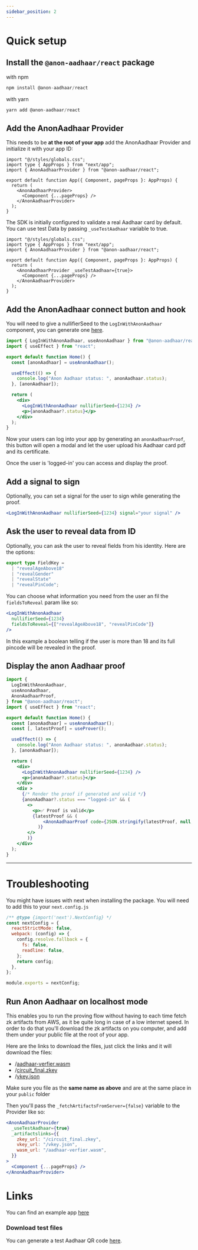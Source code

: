 ```yaml
---
sidebar_position: 2
---
```


# Quick setup

## Install the `@anon-aadhaar/react` package

with npm

```javascript
npm install @anon-aadhaar/react
```

with yarn

```javascript
yarn add @anon-aadhaar/react
```

## Add the AnonAadhaar Provider

This needs to be **at the root of your app** add the AnonAadhaar Provider and initialize it with your app ID:

```tsx
import "@/styles/globals.css";
import type { AppProps } from "next/app";
import { AnonAadhaarProvider } from "@anon-aadhaar/react";

export default function App({ Component, pageProps }: AppProps) {
  return (
    <AnonAadhaarProvider>
      <Component {...pageProps} />
    </AnonAadhaarProvider>
  );
}
```

The SDK is initially configured to validate a real Aadhaar card by default. You can use test Data by passing `_useTestAadhaar` variable to true.

```tsx
import "@/styles/globals.css";
import type { AppProps } from "next/app";
import { AnonAadhaarProvider } from "@anon-aadhaar/react";

export default function App({ Component, pageProps }: AppProps) {
  return (
    <AnonAadhaarProvider _useTestAadhaar={true}>
      <Component {...pageProps} />
    </AnonAadhaarProvider>
  );
}
```

## Add the AnonAadhaar connect button and hook

You will need to give a nullifierSeed to the `LogInWithAnonAadhaar` component, you can generate one [here](./generate-seed.mdx).

```jsx
import { LogInWithAnonAadhaar, useAnonAadhaar } from "@anon-aadhaar/react";
import { useEffect } from "react";

export default function Home() {
  const [anonAadhaar] = useAnonAadhaar();

  useEffect(() => {
    console.log("Anon Aadhaar status: ", anonAadhaar.status);
  }, [anonAadhaar]);

  return (
    <div>
      <LogInWithAnonAadhaar nullifierSeed={1234} />
      <p>{anonAadhaar?.status}</p>
    </div>
  );
}
```

Now your users can log into your app by generating an `anonAadhaarProof`, this button will open a modal and let the user upload his Aadhaar card pdf and its certificate.

Once the user is 'logged-in' you can access and display the proof.

## Add a signal to sign

Optionally, you can set a signal for the user to sign while generating the proof.

```jsx
<LogInWithAnonAadhaar nullifierSeed={1234} signal="your signal" />
```

## Ask the user to reveal data from ID

Optionally, you can ask the user to reveal fields from his identity. Here are the options:

```ts
export type FieldKey =
  | "revealAgeAbove18"
  | "revealGender"
  | "revealState"
  | "revealPinCode";
```

You can choose what information you need from the user an fil the `fieldsToReveal` param like so:

```jsx
<LogInWithAnonAadhaar
  nullifierSeed={1234}
  fieldsToReveal={["revealAgeAbove18", "revealPinCode"]}
/>
```

In this example a boolean telling if the user is more than 18 and its full pincode will be revealed in the proof.

## Display the anon Aadhaar proof

```jsx
import {
  LogInWithAnonAadhaar,
  useAnonAadhaar,
  AnonAadhaarProof,
} from "@anon-aadhaar/react";
import { useEffect } from "react";

export default function Home() {
  const [anonAadhaar] = useAnonAadhaar();
  const [, latestProof] = useProver();

  useEffect(() => {
    console.log("Anon Aadhaar status: ", anonAadhaar.status);
  }, [anonAadhaar]);

  return (
    <div>
      <LogInWithAnonAadhaar nullifierSeed={1234} />
      <p>{anonAadhaar?.status}</p>
    </div>
    <div >
      {/* Render the proof if generated and valid */}
      {anonAadhaar?.status === "logged-in" && (
        <>
          <p>✅ Proof is valid</p>
          {latestProof && (
              <AnonAadhaarProof code={JSON.stringify(latestProof, null, 2)} />
            )}
        </>
        )}
    </div>
  );
}
```

---

# Troubleshooting

You might have issues with next when installing the package. You will need to add this to your `next.config.js`

```javascript
/** @type {import('next').NextConfig} */
const nextConfig = {
  reactStrictMode: false,
  webpack: (config) => {
    config.resolve.fallback = {
      fs: false,
      readline: false,
    };
    return config;
  },
};

module.exports = nextConfig;
```

## Run Anon Aadhaar on localhost mode

This enables you to run the proving flow without having to each time fetch zk artifacts from AWS, as it be quite long in case of a low internet speed.
In order to do that you'll download the zk artifacts on you computer, and add them under your public file at the root of your app.

Here are the links to download the files, just click the links and it will download the files:

- /[aadhaar-verfier.wasm](https://d1re67zv2jtrxt.cloudfront.net/aadhaar-verifier.wasm)
- /[circuit_final.zkey](https://d1re67zv2jtrxt.cloudfront.net/circuit_final.zkey)
- /[vkey.json](https://d1re67zv2jtrxt.cloudfront.net/vkey.json)

Make sure you file as the **same name as above** and are at the same place in your `public` folder

Then you'll pass the `_fetchArtifactsFromServer={false}` variable to the Provider like so:

```jsx
<AnonAadhaarProvider
  _useTestAadhaar={true}
  _artifactslinks={{
    zkey_url: "/circuit_final.zkey",
    vkey_url: "/vkey.json",
    wasm_url: "/aadhaar-verfier.wasm",
  }}
>
  <Component {...pageProps} />
</AnonAadhaarProvider>
```

# Links

You can find an example app [here](https://github.com/anon-aadhaar/quick-setup)

### Download test files

You can generate a test Aadhaar QR code [here](./generate-qr.mdx).
